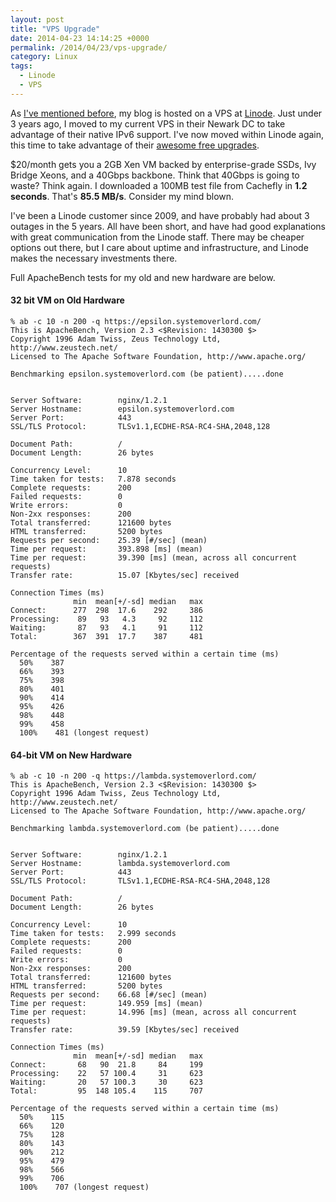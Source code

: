 ```yaml
---
layout: post
title: "VPS Upgrade"
date: 2014-04-23 14:14:25 +0000
permalink: /2014/04/23/vps-upgrade/
category: Linux
tags:
  - Linode
  - VPS
---
```

As [I've mentioned before](https://systemoverlord.com/blog/2011/05/18/linode-rocks/),
my blog is hosted on a VPS at
[Linode](http://www.linode.com/?r=680a893e24df3597d32f58cd41930e969027dc06).
Just under 3 years ago, I moved to my current VPS in their Newark DC to take
advantage of their native IPv6 support.  I've now moved within Linode again,
this time to take advantage of their [awesome free
upgrades](https://blog.linode.com/2014/04/17/linode-cloud-ssds-double-ram-much-more/).

$20/month gets you a 2GB Xen VM backed by enterprise-grade SSDs, Ivy Bridge
Xeons, and a 40Gbps backbone.  Think that 40Gbps is going to waste?  Think
again.  I downloaded a 100MB test file from Cachefly in **1.2 seconds**.  That's
**85.5 MB/s**.  Consider my mind blown.

I've been a Linode customer since 2009, and have probably had about 3 outages in
the 5 years.  All have been short, and have had good explanations with great
communication from the Linode staff.  There may be cheaper options out there,
but I care about uptime and infrastructure, and Linode makes the necessary
investments there.

Full ApacheBench tests for my old and new hardware are below.

#### 32 bit VM on Old Hardware ####
    % ab -c 10 -n 200 -q https://epsilon.systemoverlord.com/
    This is ApacheBench, Version 2.3 <$Revision: 1430300 $>
    Copyright 1996 Adam Twiss, Zeus Technology Ltd, http://www.zeustech.net/
    Licensed to The Apache Software Foundation, http://www.apache.org/

    Benchmarking epsilon.systemoverlord.com (be patient).....done


    Server Software:        nginx/1.2.1
    Server Hostname:        epsilon.systemoverlord.com
    Server Port:            443
    SSL/TLS Protocol:       TLSv1.1,ECDHE-RSA-RC4-SHA,2048,128

    Document Path:          /
    Document Length:        26 bytes

    Concurrency Level:      10
    Time taken for tests:   7.878 seconds
    Complete requests:      200
    Failed requests:        0
    Write errors:           0
    Non-2xx responses:      200
    Total transferred:      121600 bytes
    HTML transferred:       5200 bytes
    Requests per second:    25.39 [#/sec] (mean)
    Time per request:       393.898 [ms] (mean)
    Time per request:       39.390 [ms] (mean, across all concurrent requests)
    Transfer rate:          15.07 [Kbytes/sec] received

    Connection Times (ms)
                  min  mean[+/-sd] median   max
    Connect:      277  298  17.6    292     386
    Processing:    89   93   4.3     92     112
    Waiting:       87   93   4.1     91     112
    Total:        367  391  17.7    387     481

    Percentage of the requests served within a certain time (ms)
      50%    387
      66%    393
      75%    398
      80%    401
      90%    414
      95%    426
      98%    448
      99%    458
      100%    481 (longest request)

#### 64-bit VM on New Hardware ####
    % ab -c 10 -n 200 -q https://lambda.systemoverlord.com/
    This is ApacheBench, Version 2.3 <$Revision: 1430300 $>
    Copyright 1996 Adam Twiss, Zeus Technology Ltd, http://www.zeustech.net/
    Licensed to The Apache Software Foundation, http://www.apache.org/

    Benchmarking lambda.systemoverlord.com (be patient).....done


    Server Software:        nginx/1.2.1
    Server Hostname:        lambda.systemoverlord.com
    Server Port:            443
    SSL/TLS Protocol:       TLSv1.1,ECDHE-RSA-RC4-SHA,2048,128

    Document Path:          /
    Document Length:        26 bytes

    Concurrency Level:      10
    Time taken for tests:   2.999 seconds
    Complete requests:      200
    Failed requests:        0
    Write errors:           0
    Non-2xx responses:      200
    Total transferred:      121600 bytes
    HTML transferred:       5200 bytes
    Requests per second:    66.68 [#/sec] (mean)
    Time per request:       149.959 [ms] (mean)
    Time per request:       14.996 [ms] (mean, across all concurrent requests)
    Transfer rate:          39.59 [Kbytes/sec] received

    Connection Times (ms)
                  min  mean[+/-sd] median   max
    Connect:       68   90  21.8     84     199
    Processing:    22   57 100.4     31     623
    Waiting:       20   57 100.3     30     623
    Total:         95  148 105.4    115     707

    Percentage of the requests served within a certain time (ms)
      50%    115
      66%    120
      75%    128
      80%    143
      90%    212
      95%    479
      98%    566
      99%    706
      100%    707 (longest request)

